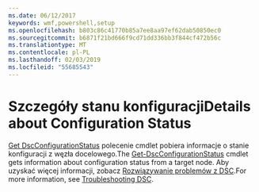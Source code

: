 ```yaml
---
ms.date: 06/12/2017
keywords: wmf,powershell,setup
ms.openlocfilehash: b803c86c41770b85a7ee8aa97ef62dab50850ec0
ms.sourcegitcommit: b6871f21bd666f9cd71dd336bb3f844cf472b56c
ms.translationtype: MT
ms.contentlocale: pl-PL
ms.lasthandoff: 02/03/2019
ms.locfileid: "55685543"
---
```

# <a name="details-about-configuration-status"></a><span data-ttu-id="9d6bd-102">Szczegóły stanu konfiguracji</span><span class="sxs-lookup"><span data-stu-id="9d6bd-102">Details about Configuration Status</span></span>

<span data-ttu-id="9d6bd-103">[Get DscConfigurationStatus](https://technet.microsoft.com/library/mt517868.aspx) polecenie cmdlet pobiera informacje o stanie konfiguracji z węzła docelowego.</span><span class="sxs-lookup"><span data-stu-id="9d6bd-103">The [Get-DscConfigurationStatus](https://technet.microsoft.com/library/mt517868.aspx) cmdlet gets information about configuration status from a target node.</span></span>
<span data-ttu-id="9d6bd-104">Aby uzyskać więcej informacji, zobacz [Rozwiązywanie problemów z DSC](https://msdn.microsoft.com/powershell/dsc/troubleshooting).</span><span class="sxs-lookup"><span data-stu-id="9d6bd-104">For more information, see [Troubleshooting DSC](https://msdn.microsoft.com/powershell/dsc/troubleshooting).</span></span>
